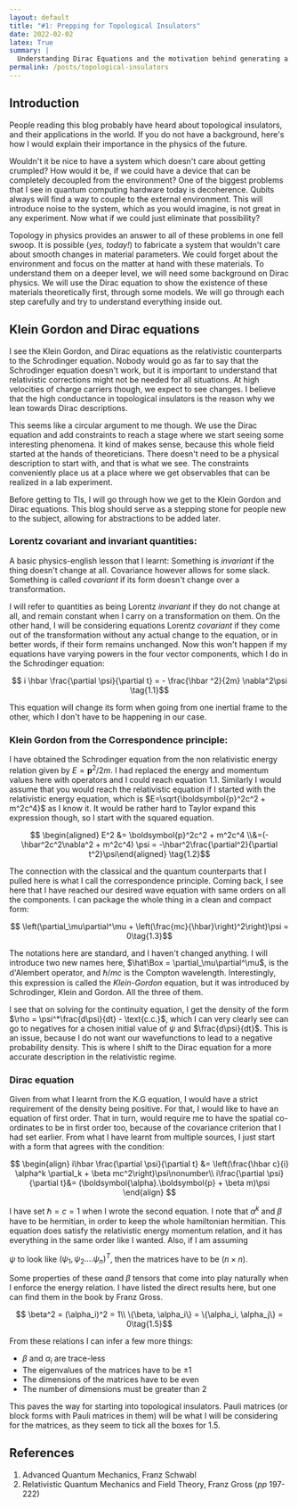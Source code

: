 ```yaml
---
layout: default
title: "#1: Prepping for Topological Insulators"
date: 2022-02-02
latex: True
summary: |
  Understanding Dirac Equations and the motivation behind generating a whole class of materials with a simple higher order correction.
permalink: /posts/topological-insulators
---
```


## Introduction

People reading this blog probably have heard about topological insulators, and their applications in the world. If you do not have a background, here's how I would explain their importance in the physics of the future.

Wouldn't it be nice to have a system which doesn't care about getting crumpled? How would it be, if we could have a device that can be completely decoupled from the environment? One of the biggest problems that I see in quantum computing hardware today is decoherence. Qubits always will find a way to couple to the external environment. This will introduce noise to the system, which as you would imagine, is not great in any experiment. Now what if we could just eliminate that possibility?

Topology in physics provides an answer to all of these problems in one fell swoop. It is possible (*yes, today!*) to fabricate a system that wouldn't care about smooth changes in material parameters. We could forget about the environment and focus on the matter at hand with these materials. To understand them on a deeper level, we will need some background on Dirac physics. We will use the Dirac equation to show the existence of these materials theoretically first, through some models. We will go through each step carefully and try to understand everything inside out.

## Klein Gordon and Dirac equations

I see the Klein Gordon, and Dirac equations as the relativistic counterparts to the Schrodinger equation. Nobody would go as far to say that the Schrodinger equation doesn't work, but it is important to understand that relativistic corrections might not be needed for all situations. At high velocities of charge carriers though, we expect to see changes. I believe that the high conductance in topological insulators is the reason why we lean towards Dirac descriptions.

This seems like a circular argument to me though. We use the Dirac equation and add constraints to reach a stage where we start seeing some interesting phenomena. It kind of makes sense, because this whole field started at the hands of theoreticians. There doesn't need to be a physical description to start with, and that is what we see. The constraints conveniently place us at a place where we get observables that can be realized in a lab experiment. 

Before getting to TIs, I will go through how we get to the Klein Gordon and Dirac equations. This blog should serve as a stepping stone for people new to the subject, allowing for abstractions to be added later.

### Lorentz covariant and invariant quantities:

A basic physics-english lesson that I learnt: Something is *invariant* if  the thing doesn't change at all. Covariance however allows for some slack. Something is called *covariant* if its form doesn't change over a transformation.

I will refer to quantities as being Lorentz _invariant_ if they do not change at all, and remain constant when I carry on a transformation on them. On the other hand, I will be considering equations Lorentz _covariant_ if they come out of the transformation without any actual change to the equation, or in better words, if their form remains unchanged. Now this won't happen if my equations have varying powers in the four vector components, which I do in the Schrodinger equation:

$$
i \hbar \frac{\partial \psi}{\partial t} = - \frac{\hbar ^2}{2m} \nabla^2\psi \tag{1.1}​​​​​​
$$

This equation will change its form when going from one inertial frame to the other, which I don't have to be happening in our case.

### Klein Gordon from the Correspondence principle:

I have obtained the Schrodinger equation from the non relativistic energy relation given by $E = \boldsymbol{p}^2/2m$​. I had replaced the energy and momentum values here with operators and I could reach equation 1.1. Similarly I would assume that you would reach the relativistic equation if I started with the relativistic energy equation, which is $E=\sqrt{\boldsymbol{p}^2c^2 + m^2c^4}$​​ as I know it. It would be rather hard to Taylor expand this expression though, so I start with the squared equation.

$$
\begin{aligned} E^2 &= \boldsymbol{p}^2c^2 + m^2c^4 \\&=(-\hbar^2c^2\nabla^2 + m^2c^4) \psi = -\hbar^2\frac{\partial^2}{\partial t^2}\psi\end{aligned} \tag{1.2}​​​​​
$$

The connection with the classical and the quantum counterparts that I pulled here is what I call the correspondence principle. Coming back, I see here that I have reached our desired wave equation with same orders on all the components. I can package the whole thing in a clean and compact form:

$$
\left(\partial_\mu\partial^\mu + \left(\frac{mc}{\hbar}\right)^2\right)\psi = 0\tag{1.3}​​​​
$$

The notations here are standard, and I haven't changed anything. I will introduce two new names here, $\hat\Box = \partial_\mu\partial^\mu$​​, is the d'Alembert operator, and $\hbar/mc$​​​​ is the  ​Compton wavelength. Interestingly, this expression is called the _Klein-Gordon_ equation, but it was introduced by Schrodinger, Klein and Gordon. All the three of them.

I see that on solving for the continuity equation, I get the density of the form $\rho = \psi^*\frac{d\psi}{dt} - \text{c.c.}$, which I can very clearly see can go to negatives for a chosen initial value of $\psi$ and $\frac{d\psi}{dt}$. This is an issue, because I do not want our wavefunctions to lead to a negative probability density. This is where I shift to the Dirac equation for a more accurate description in the relativistic regime.

### Dirac equation

Given from what I learnt from the K.G equation, I would have a strict requirement of the density being positive. For that, I would like to have an equation of first order. That in turn, would require me to have the spatial co-ordinates to be in first order too, because of the covariance criterion that I had set earlier. From what I have learnt from multiple sources, I just start with a form that agrees with the condition:

$$
\begin{align}
i\hbar \frac{\partial \psi}{\partial t} &= \left(\frac{\hbar c}{i} \alpha^k \partial_k + \beta mc^2\right)\psi\nonumber\\
i\frac{\partial \psi}{\partial t}&= (\boldsymbol{\alpha}.\boldsymbol{p} + \beta m)\psi
\end{align}
$$

I have set $\hbar=c=1$ when I wrote the second equation. I note that $\alpha ^k$​ and $\beta$​​​ have to be hermitian, in order to keep the whole hamiltonian hermitian. This equation does satisfy the relativistic energy momentum relation, and it has everything in the same order like I wanted. Also, if I am assuming 

$\psi$ to look like $(\psi_1, \psi_2....\psi_n)^T$, then the matrices have to be $(n\times n)$.

Some properties of these $\alpha$​ and $\beta$​ tensors that come into play naturally when I enforce the energy relation. I have listed the direct results here, but one can find them in the book by Franz Gross.

$$
\beta^2 = (\alpha_i)^2 = 1\\ \{\beta, \alpha_i\} = \{\alpha_i, \alpha_j\} = 0\tag{1.5}​
$$

From these relations I can infer a few more things: 

- $\beta$ and $\alpha_i$ are trace-less
- The eigenvalues of the matrices have to be $\pm 1$
- The dimensions of the matrices have to be even
- The number of dimensions must be greater than 2

This paves the way for starting into topological insulators. Pauli matrices (or block forms with Pauli matrices in them) will be what I will be considering for the matrices, as they seem to tick all the boxes for 1.5.

## References

1. Advanced Quantum Mechanics, Franz Schwabl
2. Relativistic Quantum Mechanics and Field Theory, Franz Gross (_pp_ 197-222)
